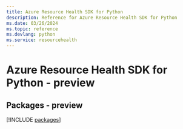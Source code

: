 ```yaml
---
title: Azure Resource Health SDK for Python
description: Reference for Azure Resource Health SDK for Python
ms.date: 03/26/2024
ms.topic: reference
ms.devlang: python
ms.service: resourcehealth
---
```

# Azure Resource Health SDK for Python - preview
## Packages - preview
[!INCLUDE [packages](resource-health-index.md)]